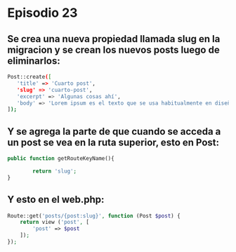 # Episodio 23

## Se crea una nueva propiedad llamada slug en la migracion y se crean los nuevos posts luego de eliminarlos:
 ```bash 
 Post::create([
    'title' => 'Cuarto post',
    'slug' => 'cuarto-post',
    'excerpt' => 'Algunas cosas ahí',
    'body' => 'Lorem ipsum es el texto que se usa habitualmente en diseño gráfico en demostraciones de tipografías o de borradores de diseño para probar el diseño visual antes de insertar el texto final. Aunque no posee actualmente fuentes para justificar sus hipótesis, el profesor de filología clásica.'
]);
```

## Y se agrega la parte de que cuando se acceda a un post se vea en la ruta superior, esto en Post:
```php
public function getRouteKeyName(){

        return 'slug';
}
```

## Y esto en el web.php:
```php 
Route::get('posts/{post:slug}', function (Post $post) {
    return view ('post', [
        'post' => $post
    ]);
});
```